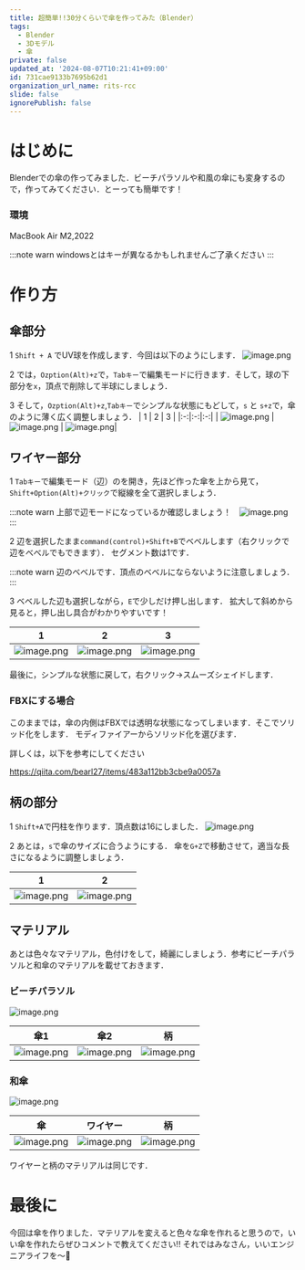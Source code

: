```yaml
---
title: 超簡単!!30分くらいで傘を作ってみた（Blender）
tags:
  - Blender
  - 3Dモデル
  - 傘
private: false
updated_at: '2024-08-07T10:21:41+09:00'
id: 731cae9133b7695b62d1
organization_url_name: rits-rcc
slide: false
ignorePublish: false
---
```

# はじめに
Blenderでの傘の作ってみました．ビーチパラソルや和風の傘にも変身するので，作ってみてください．とーっても簡単です！

### 環境
MacBook Air 
M2,2022

:::note warn
windowsとはキーが異なるかもしれませんご了承ください
:::


# 作り方
## 傘部分
1
`Shift + A` でUV球を作成します．今回は以下のようにします．
![image.png](https://qiita-image-store.s3.ap-northeast-1.amazonaws.com/0/3748983/27cf3d56-acea-0b8d-ee52-81b77f58f8ab.png)

2
では，`Ozption(Alt)+z`で，`Tabキー`で編集モードに行きます．そして，球の下部分を`x`，頂点で削除して半球にしましょう．

3
そして，`Ozption(Alt)+z`,`Tabキー`でシンプルな状態にもどして，`s` と `s+z`で，傘のように薄く広く調整しましょう．
| 1 | 2 | 3 |
|:-:|:-:|:-:|
| ![image.png](https://qiita-image-store.s3.ap-northeast-1.amazonaws.com/0/3748983/f51c6c05-fe7e-b828-4871-a50703326863.png) | ![image.png](https://qiita-image-store.s3.ap-northeast-1.amazonaws.com/0/3748983/0f808de0-60b1-90dc-54d9-1eee6d76aa6a.png) |  ![image.png](https://qiita-image-store.s3.ap-northeast-1.amazonaws.com/0/3748983/650e3596-8bd8-fa49-340c-24913a903222.png)|

## ワイヤー部分
1
`Tabキー`で編集モード（辺）のを開き，先ほど作った傘を上から見て，`Shift+Option(Alt)+クリック`で縦線を全て選択しましょう．

:::note warn
上部で辺モードになっているか確認しましょう！　![image.png](https://qiita-image-store.s3.ap-northeast-1.amazonaws.com/0/3748983/343cb5b0-514c-0a14-1cfe-acae2fc9cd4c.png)
:::


2
辺を選択したまま`command(control)+Shift+B`でベベルします（右クリックで辺をべべルでもできます）．
セグメント数は1です．

:::note warn
辺のベベルです．頂点のベベルにならないように注意しましょう．
:::

3
ベベルした辺も選択しながら，`E`で少しだけ押し出します．
拡大して斜めから見ると，押し出し具合がわかりやすいです！

| 1 | 2 | 3 |
|:-:|:-:|:-:|
|  ![image.png](https://qiita-image-store.s3.ap-northeast-1.amazonaws.com/0/3748983/53c5cbf9-6f50-d11f-9a59-e89afd8af6bd.png) | ![image.png](https://qiita-image-store.s3.ap-northeast-1.amazonaws.com/0/3748983/4131ebdf-36a3-ad4e-c47d-0cd1990e0b35.png)  | ![image.png](https://qiita-image-store.s3.ap-northeast-1.amazonaws.com/0/3748983/d926091f-4330-74cf-09ac-6c1ad31c84da.png)  |

最後に，シンプルな状態に戻して，右クリック→スムーズシェイドします．

### FBXにする場合
このままでは，傘の内側はFBXでは透明な状態になってしまいます．そこでソリッド化をします．
モディファイアーからソリッド化を選びます．

詳しくは，以下を参考にしてください

https://qiita.com/bearl27/items/483a112bb3cbe9a0057a

## 柄の部分
1
`Shift+A`で円柱を作ります．頂点数は16にしました．
![image.png](https://qiita-image-store.s3.ap-northeast-1.amazonaws.com/0/3748983/b26630c9-7c1d-f8bc-e805-438bb200faf3.png)

2
あとは，`s`で傘のサイズに合うようにする．
傘を`G+Z`で移動させて，適当な長さになるように調整しましょう．

| 1 | 2 |
|:-:|:-:|
| ![image.png](https://qiita-image-store.s3.ap-northeast-1.amazonaws.com/0/3748983/4aad48a1-0b47-f3ee-4ed3-6c3584e63320.png)  | ![image.png](https://qiita-image-store.s3.ap-northeast-1.amazonaws.com/0/3748983/b1ef6def-9230-679a-54a2-d6a559364205.png)  |  

## マテリアル
あとは色々なマテリアル，色付けをして，綺麗にしましょう．参考にビーチパラソルと和傘のマテリアルを載せておきます．

### ビーチパラソル
![image.png](https://qiita-image-store.s3.ap-northeast-1.amazonaws.com/0/3748983/6080f2b2-5678-b715-f504-5a6dbd3a1514.png)

| 傘1 | 傘2　| 柄 |
|:-:|:-:|:-:|
| ![image.png](https://qiita-image-store.s3.ap-northeast-1.amazonaws.com/0/3748983/ba9a4d41-6a99-212a-a8d0-39772ccdc133.png)  |  ![image.png](https://qiita-image-store.s3.ap-northeast-1.amazonaws.com/0/3748983/cb507ba0-4d7e-5a9c-2f22-92542e85f520.png)  |  ![image.png](https://qiita-image-store.s3.ap-northeast-1.amazonaws.com/0/3748983/e9e818d3-2e23-2df0-f812-205aeada63c9.png) |


### 和傘
![image.png](https://qiita-image-store.s3.ap-northeast-1.amazonaws.com/0/3748983/3a89816c-e650-522f-4879-6f7a08fb871d.png)

| 傘 | ワイヤー | 柄 |
|:-:|:-:|:-:|
| ![image.png](https://qiita-image-store.s3.ap-northeast-1.amazonaws.com/0/3748983/e7dc848a-16ed-9d2a-b2a5-e01bc2ee8d23.png) |  ![image.png](https://qiita-image-store.s3.ap-northeast-1.amazonaws.com/0/3748983/3207d136-5645-5144-721e-1b0aaf3a8132.png) |  ![image.png](https://qiita-image-store.s3.ap-northeast-1.amazonaws.com/0/3748983/cd2b07f3-b6c9-a9b8-ba16-19ae0b964014.png) |

ワイヤーと柄のマテリアルは同じです．

# 最後に
今回は傘を作りました．マテリアルを変えると色々な傘を作れると思うので，いい傘を作れたらぜひコメントで教えてください!!
それではみなさん，いいエンジニアライフを〜👋
